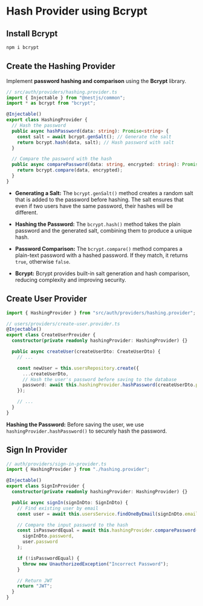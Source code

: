 # Hash Provider using Bcrypt

## Install Bcrypt

```bash
npm i bcrypt
```

## Create the Hashing Provider

Implement **password hashing and comparison** using the **Bcrypt** library.

```ts
// src/auth/providers/hashing.provider.ts
import { Injectable } from "@nestjs/common";
import * as bcrypt from "bcrypt";

@Injectable()
export class HashingProvider {
  // Hash the password
  public async hashPassword(data: string): Promise<string> {
    const salt = await bcrypt.genSalt(); // Generate the salt
    return bcrypt.hash(data, salt); // Hash password with salt
  }

  // Compare the password with the hash
  public async comparePassword(data: string, encrypted: string): Promise<boolean> {
    return bcrypt.compare(data, encrypted);
  }
}
```

- **Generating a Salt:** The `bcrypt.genSalt()` method creates a random salt that is added to the password before hashing. The salt ensures that even if two users have the same password, their hashes will be different.

- **Hashing the Password:** The `bcrypt.hash()` method takes the plain password and the generated salt, combining them to produce a unique hash.

- **Password Comparison:** The `bcrypt.compare()` method compares a plain-text password with a hashed password. If they match, it returns `true`, otherwise `false`.

- **Bcrypt:** Bcrypt provides built-in salt generation and hash comparison, reducing complexity and improving security.

## Create User Provider

```ts
import { HashingProvider } from "src/auth/providers/hashing.provider";

// users/providers/create-user.provider.ts
@Injectable()
export class CreateUserProvider {
  constructor(private readonly hashingProvider: HashingProvider) {}

  public async createUser(createUserDto: CreateUserDto) {
    // ...

    const newUser = this.usersRepository.create({
      ...createUserDto,
      // Hash the user's password before saving to the database
      password: await this.hashingProvider.hashPassword(createUserDto.password),
    });

    // ...
  }
}
```

**Hashing the Password:** Before saving the user, we use `hashingProvider.hashPassword()` to securely hash the password.

## Sign In Provider

```ts
// auth/providers/sign-in-provider.ts
import { HashingProvider } from "./hashing.provider";

@Injectable()
export class SignInProvider {
  constructor(private readonly hashingProvider: HashingProvider) {}

  public async signIn(signInDto: SignInDto) {
    // Find existing user by email
    const user = await this.usersService.findOneByEmail(signInDto.email);

    // Compare the input password to the hash
    const isPasswordEqual = await this.hashingProvider.comparePassword(
      signInDto.password,
      user.password
    );

    if (!isPasswordEqual) {
      throw new UnauthorizedException("Incorrect Password");
    }

    // Return JWT
    return "JWT";
  }
}
```
